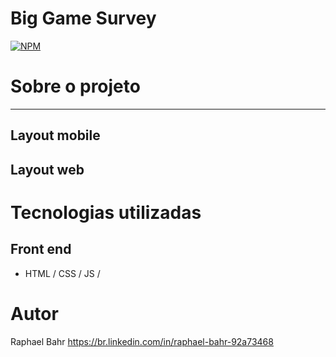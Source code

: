 # Big Game Survey 
[![NPM](https://img.shields.io/npm/l/react)](https://github.com/raphabahr/Portfolio/blob/main/LICENCE) 

# Sobre o projeto


-----------------------------


## Layout mobile


## Layout web

# Tecnologias utilizadas

## Front end
- HTML / CSS / JS / 

# Autor

Raphael Bahr
https://br.linkedin.com/in/raphael-bahr-92a73468


